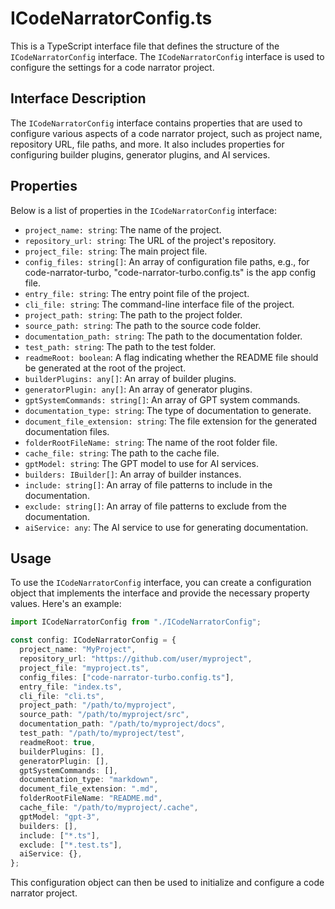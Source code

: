 # ICodeNarratorConfig.ts

This is a TypeScript interface file that defines the structure of the `ICodeNarratorConfig` interface. The `ICodeNarratorConfig` interface is used to configure the settings for a code narrator project.

## Interface Description

The `ICodeNarratorConfig` interface contains properties that are used to configure various aspects of a code narrator project, such as project name, repository URL, file paths, and more. It also includes properties for configuring builder plugins, generator plugins, and AI services.

## Properties

Below is a list of properties in the `ICodeNarratorConfig` interface:

- `project_name: string`: The name of the project.
- `repository_url: string`: The URL of the project's repository.
- `project_file: string`: The main project file.
- `config_files: string[]`: An array of configuration file paths, e.g., for code-narrator-turbo, "code-narrator-turbo.config.ts" is the app config file.
- `entry_file: string`: The entry point file of the project.
- `cli_file: string`: The command-line interface file of the project.
- `project_path: string`: The path to the project folder.
- `source_path: string`: The path to the source code folder.
- `documentation_path: string`: The path to the documentation folder.
- `test_path: string`: The path to the test folder.
- `readmeRoot: boolean`: A flag indicating whether the README file should be generated at the root of the project.
- `builderPlugins: any[]`: An array of builder plugins.
- `generatorPlugin: any[]`: An array of generator plugins.
- `gptSystemCommands: string[]`: An array of GPT system commands.
- `documentation_type: string`: The type of documentation to generate.
- `document_file_extension: string`: The file extension for the generated documentation files.
- `folderRootFileName: string`: The name of the root folder file.
- `cache_file: string`: The path to the cache file.
- `gptModel: string`: The GPT model to use for AI services.
- `builders: IBuilder[]`: An array of builder instances.
- `include: string[]`: An array of file patterns to include in the documentation.
- `exclude: string[]`: An array of file patterns to exclude from the documentation.
- `aiService: any`: The AI service to use for generating documentation.

## Usage

To use the `ICodeNarratorConfig` interface, you can create a configuration object that implements the interface and provide the necessary property values. Here's an example:

```typescript
import ICodeNarratorConfig from "./ICodeNarratorConfig";

const config: ICodeNarratorConfig = {
  project_name: "MyProject",
  repository_url: "https://github.com/user/myproject",
  project_file: "myproject.ts",
  config_files: ["code-narrator-turbo.config.ts"],
  entry_file: "index.ts",
  cli_file: "cli.ts",
  project_path: "/path/to/myproject",
  source_path: "/path/to/myproject/src",
  documentation_path: "/path/to/myproject/docs",
  test_path: "/path/to/myproject/test",
  readmeRoot: true,
  builderPlugins: [],
  generatorPlugin: [],
  gptSystemCommands: [],
  documentation_type: "markdown",
  document_file_extension: ".md",
  folderRootFileName: "README.md",
  cache_file: "/path/to/myproject/.cache",
  gptModel: "gpt-3",
  builders: [],
  include: ["*.ts"],
  exclude: ["*.test.ts"],
  aiService: {},
};
```

This configuration object can then be used to initialize and configure a code narrator project.